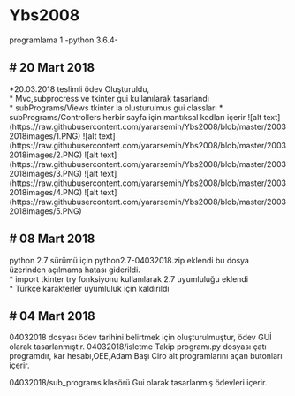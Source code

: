 # Ybs2008
programlama 1 -python 3.6.4-
<h2># 20 Mart 2018</h2>
*20.03.2018 teslimli ödev Oluşturuldu,<br />
* Mvc,subprocress ve  tkinter gui kullanılarak tasarlandı <br />
* subPrograms/Views tkinter la olusturulmus gui classları
* subPrograms/Controllers herbir sayfa için mantıksal kodları içerir
![alt text](https://raw.githubusercontent.com/yararsemih/Ybs2008/blob/master/20032018images/1.PNG)
![alt text](https://raw.githubusercontent.com/yararsemih/Ybs2008/blob/master/20032018images/2.PNG)
![alt text](https://raw.githubusercontent.com/yararsemih/Ybs2008/blob/master/20032018images/3.PNG)
![alt text](https://raw.githubusercontent.com/yararsemih/Ybs2008/blob/master/20032018images/4.PNG)
![alt text](https://raw.githubusercontent.com/yararsemih/Ybs2008/blob/master/20032018images/5.PNG)

<h2># 08 Mart 2018</h2>
python 2.7 sürümü için python2.7-04032018.zip  eklendi bu dosya üzerinden açılmama hatası giderildi.<br />
* import tkinter try fonksiyonu kullanılarak 2.7 uyumluluğu eklendi <br />
* Türkçe karakterler uyumluluk için kaldırıldı

<h2># 04 Mart 2018</h2>
04032018 dosyası ödev tarihini belirtmek için oluşturulmuştur, ödev GUİ olarak tasarlanmıştır. 04032018/isletme Takip programı.py dosyası çatı programdır,
kar hesabı,OEE,Adam Başı Ciro alt programlarını açan butonları içerir.

04032018/sub_programs klasörü Gui olarak tasarlanmış ödevleri içerir.


